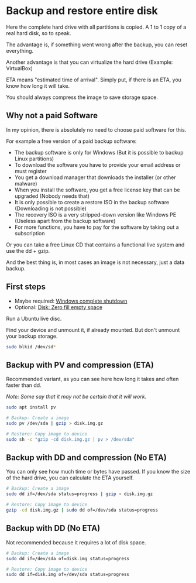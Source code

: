 # Backup and restore entire disk

Here the complete hard drive with all partitions is copied. A 1 to 1 copy of a real hard disk, so to speak.

The advantage is, if something went wrong after the backup, you can reset everything.

Another advantage is that you can virtualize the hard drive (Example: VirtualBox)

ETA means "estimated time of arrival". Simply put, if there is an ETA, you know how long it will take.

You should always compress the image to save storage space.

## Why not a paid Software

In my opinion, there is absolutely no need to choose paid software for this.

For example a free version of a paid backup software:

* The backup software is only for Windows (But it is possible to backup Linux partitions)
* To download the software you have to provide your email address or must register
* You get a download manager that downloads the installer (or other malware)
* When you install the software, you get a free license key that can be upgraded (Nobody needs that)
* It is only possible to create a restore ISO in the backup software (Downloading is not possible)
* The recovery ISO is a very stripped-down version like Windows PE (Useless apart from the backup software)
* For more functions, you have to pay for the software by taking out a subscription

Or you can take a free Linux CD that contains a functional live system and use the dd + gzip.

And the best thing is, in most cases an image is not necessary, just a data backup.

## First steps

* Maybe required: [Windows complete shutdown](../Windows/Shutdown.md)
* Optional: [Disk: Zero fill empty space](Disk-Zero-Fill-Empty-Space.md)

Run a Ubuntu live disc.

Find your device and unmount it, if already mounted. But don't unmount your backup storage.

```bash
sudo blkid /dev/sd*
```

## Backup with PV and compression (ETA)

Recommended variant, as you can see here how long it takes and often faster than dd.

*Note: Some say that it may not be certain that it will work.*

```bash
sudo apt install pv

# Backup: Create a image
sudo pv /dev/sda | gzip > disk.img.gz

# Restore: Copy image to device
sudo sh -c "gzip -cd disk.img.gz | pv > /dev/sda"
```

## Backup with DD and compression (No ETA)

You can only see how much time or bytes have passed. If you know the size of the hard drive, you can calculate the ETA yourself.

```bash
# Backup: Create a image
sudo dd if=/dev/sda status=progress | gzip > disk.img.gz

# Restore: Copy image to device
gzip -cd disk.img.gz | sudo dd of=/dev/sda status=progress
```

## Backup with DD (No ETA)

Not recommended because it requires a lot of disk space.

```bash
# Backup: Create a image
sudo dd if=/dev/sda of=disk.img status=progress

# Restore: Copy image to device
sudo dd if=disk.img of=/dev/sda status=progress
```
